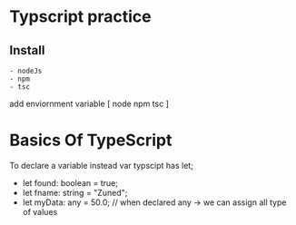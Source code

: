 # Typscript practice

## Install
    - nodeJs
    - npm
    - tsc 
 add enviornment variable  [ node npm tsc ]


# Basics Of TypeScript
To declare a variable instead var typscipt has let;
   - let found: boolean = true;
   - let fname: string = "Zuned";
   - let myData: any = 50.0; // when declared any -> we can assign all type of values 
   
   
